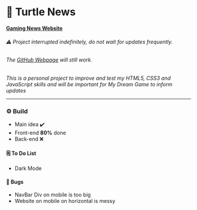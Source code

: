 # 🐢 Turtle News
[**Gaming News Website**](https://alessfm.github.io/Turtle_News/)

###### ⚠️ Project interrupted indefinitely, do not wait for updates frequently.

###### The [GitHub Webpage](https://alessfm.github.io/Turtle_News/) will still work.

_This is a personal project to improve and test my HTML5, CSS3 and JavaScript skills and will be important for My Dream Game to inform updates_
*** 
 
### ⚙️ Build
- Main idea ✔️
- Front-end **80%** done
- Back-end ❌

#### 🗒️ To Do List
- Dark Mode

#### 🦗 Bugs
- NavBar Div on mobile is too big
- Website on mobile on horizontal is messy
